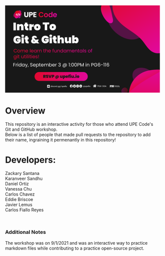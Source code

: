 ![Git and GitHub banner](Banner.png)
# Overview
This repository is an interactive activity for those who attend UPE Code's Git and GitHub workshop. <br />
Below is a list of people that made pull requests to the repository to add their name, ingraining it permenantly in this repository!

# Developers:
Zackary Santana <br />
Karanveer Sandhu <br />
Daniel Ortiz <br />
Vanessa Chu <br />
Carlos Chavez <br />
Eddie Briscoe <br />
Javier Lemus <br />
Carlos Fiallo Reyes <br />

<br />

### Additional Notes
The workshop was on 9/1/2021 and was an interactive way to practice markdown files while contributing to a practice open-source project.
